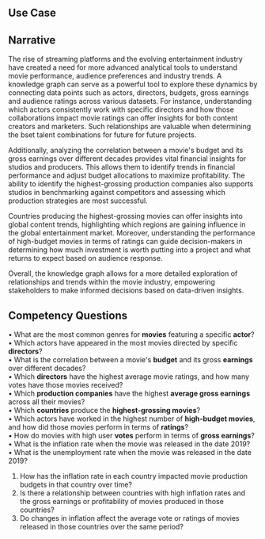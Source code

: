 ## Use Case

## Narrative

The rise of streaming platforms and the evolving entertainment industry have created a need for more advanced analytical tools to understand movie performance, audience preferences and industry trends. A knowledge graph can serve as a powerful tool to explore these dynamics by connecting data points such as actors, directors, budgets, gross earnings and audience ratings across various datasets. For instance, understanding which actors consistently work with specific directors and how those collaborations impact movie ratings can offer insights for both content creators and marketers. Such relationships are valuable when determining the bset talent combinations for future for future projects.

Additionally, analyzing the correlation between a movie's budget and its gross earnings over different decades provides vital financial insights for studios and producers. This allows them to identify trends in financial performance and adjust budget allocations to maximize profitability. The ability to identify the highest-grossing production companies also supports studios in benchmarking against competitors and assessing which production strategies are most successful. 

Countries producing the highest-grossing movies can offer insights into global content trends, highlighting which regions are gaining influence in the global entertainment market. Moreover, understanding the performance of high-budget movies in terms of ratings can guide decision-makers in determining how much investment is worth putting into a project and what returns to expect based on audience response.

Overall, the knowledge graph allows for a more detailed exploration of relationships and trends within the movie industry, empowering stakeholders to make informed decisions based on data-driven insights.


## Competency Questions
• What are the most common genres for <b>movies</b> featuring a specific <b>actor</b>?<br>
•	Which actors have appeared in the most movies directed by specific <b>directors</b>?<br>
•	What is the correlation between a movie's <b>budget</b> and its gross <b>earnings</b> over different decades?<br>
•	Which <b>directors</b> have the highest average movie ratings, and how many votes have those movies received?<br>
•	Which <b>production companies</b> have the highest <b>average gross earnings</b> across all their movies?<br>
•	Which <b>countries</b> produce the <b>highest-grossing movies</b>?<br>
•	Which actors have worked in the highest number of <b>high-budget movies</b>, and how did those movies perform in terms of <b>ratings</b>?<br>
•	How do movies with high user <b>votes</b> perform in terms of <b>gross earnings</b>?<br>
•	What is the inflation rate when the movie was released in the date 2019? <br>
•	What is the unemployment rate when the movie was released in the date 2019?<br>




1. How has the inflation rate in each country impacted movie production budgets in that country over time?
2. Is there a relationship between countries with high inflation rates and the gross earnings or profitability of movies produced in those countries?
3. Do changes in inflation affect the average vote or ratings of movies released in those countries over the same period?

